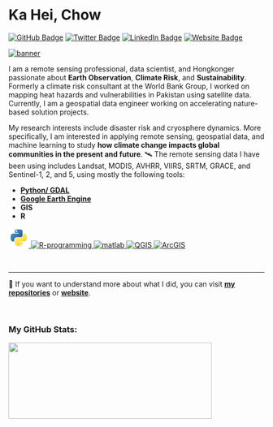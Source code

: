 # Ka Hei, Chow

[![GitHub Badge](https://img.shields.io/github/followers/pinkychow1010?style=social)](https://github.com/pinkychow1010?tab=followers)
[![Twitter Badge](https://img.shields.io/twitter/follow/pinkychow1010?style=social)](https://twitter.com/pinkychow1010)
[![LinkedIn Badge](https://img.shields.io/badge/My-LinkedIn-blue)](https://www.linkedin.com/in/pinkychow1010)
[![Website Badge](https://img.shields.io/badge/My-Website-orange)](https://pinkychow1010.github.io/)

[![banner](https://www.eutelsat.com/files/Background/banner-satellite1.jpg)](https://pinkychow1010.github.io/)

I am a remote sensing professional, data scientist, and Hongkonger passionate about **Earth Observation**, **Climate Risk**, and **Sustainability**. Formerly a climate risk consultant at the World Bank Group, I worked on mapping heat hazards and vulnerabilities in Pakistan using satellite data. Currently, I am a geospatial data engineer working on accelerating nature-based solution projects.

My research interests include disaster risk and cryosphere dynamics. More specifically, I am interested in applying remote sensing, geospatial data, and machine learning to study **how climate change impacts global communities in the present and future**. 🛰️ The remote sensing data I have been using includes Landsat, MODIS, AVHRR, VIIRS, SRTM, GRACE, and Sentinel-1, 2, and 5, using mostly the following tools:

* [**Python/ GDAL**](https://pinkychow1010.github.io/data-science.html)
* [**Google Earth Engine**](https://pinkychow1010.users.earthengine.app/)
* **GIS**
* **R**

<p align="left">  <a href="https://www.python.org" target="_blank" rel="noreferrer"> 
 <img src="https://raw.githubusercontent.com/devicons/devicon/master/icons/python/python-original.svg" alt="python" width="40" height="40"/> </a> <a href="https://www.r-project.org/" target="_blank" rel="noreferrer"> 
 <img src="https://cdn-icons-png.flaticon.com/128/2103/2103665.png" alt="R-programming" width="40" height="40"/> </a> <a href="https://www.w3.org/html/" target="_blank" rel="noreferrer"> 
  <img src="https://upload.wikimedia.org/wikipedia/commons/2/21/Matlab_Logo.png" alt="matlab" width="40" height="40"/> </a> <a href="https://www.w3schools.com/sql/" target="_blank" rel="noreferrer"> 
  <img src="https://upload.wikimedia.org/wikipedia/commons/7/77/Qgis-icon-3.0.png" alt="QGIS" width="40" height="40"/>
  <img src="https://upload.wikimedia.org/wikipedia/commons/7/7e/ArcGIS_logo_%28cropped%29.png" alt="ArcGIS" width="40" height="40"/>
  </a>    </p>

<br>

***

🌱 If you want to understand more about what I did, you can visit [**my repositories**](https://github.com/pinkychow1010?tab=repositories) or [**website**](https://pinkychow1010.github.io/).

<br>

<h3 align="left">My GitHub Stats:</h3> 
<p><img align="left" src="https://github-readme-stats.vercel.app/api/top-langs?username=pinkychow1010&size_weight=0&count_weight=1&show_icons=true&locale=en&layout=compact" alt="" width="400" height="150"/></p>
<p>&nbsp;<img align="center" src="https://github-readme-stats.vercel.app/api?username=pinkychow1010&size_weight=0&count_weight=1&show_icons=true&locale=en&hide=contribs,prs" alt="" width="400"/></p>

<p><img align="center" src="https://github-readme-streak-stats.herokuapp.com/?user=pinkychow1010&size_weight=0&count_weight=1" alt="" width="400"/></p>



<!--
**pinkychow1010/pinkychow1010** is a ✨ _special_ ✨ repository because its `README.md` (this file) appears on your GitHub profile.

Here are some ideas to get you started:

- 🔭 I’m currently working on ...
- 🌱 I’m currently learning ...
- 👯 I’m looking to collaborate on ...
- 🤔 I’m looking for help with ...
- 💬 Ask me about ...
- 📫 How to reach me: ...
- 😄 Pronouns: ...
- ⚡ Fun fact: ...
-->
